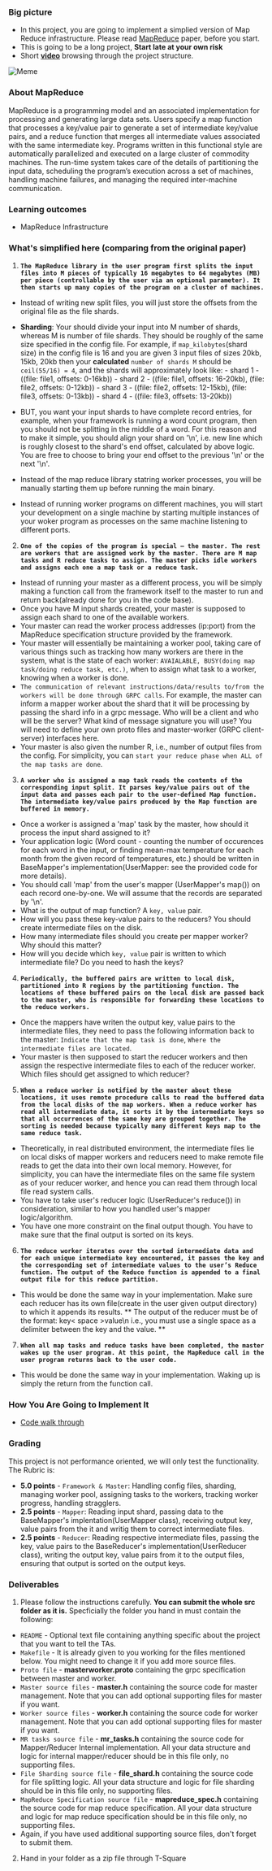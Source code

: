 ### Big picture
  - In this project, you are going to implement a simplied version of Map Reduce infrastructure. Please read [MapReduce](https://static.googleusercontent.com/media/research.google.com/en//archive/mapreduce-osdi04.pdf) paper, before you start.
  - This is going to be a long project, **Start late at your own risk** 
  - Short [**video**](https://youtu.be/bwBrduQ1RUE) browsing through the project structure.

![Meme](https://memecrunch.com/meme/1HMYR/should-have-started-earlier/image.jpg?w=500&c=1)

### About MapReduce

MapReduce is a programming model and an associated implementation for processing and generating large data sets. Users specify a map function that processes a key/value pair to generate a set of intermediate key/value pairs, and a reduce function that merges all intermediate values associated with the same intermediate key. Programs written in this functional style are automatically parallelized and executed on a large cluster of commodity machines. The run-time system takes care of the details of partitioning the input data, scheduling the program’s execution across a set of machines, handling machine failures, and managing the required inter-machine communication.

### Learning outcomes
  - MapReduce Infrastructure

### What's simplified here (comparing from the original paper)
1. **`The MapReduce library in the user program first splits the input files into M pieces of typically 16 megabytes to 64 megabytes (MB) per piece (controllable by the user via an optional parameter). It then starts up many copies of the program on a cluster of machines.`**
 - Instead of writing new split files, you will just store the offsets from the original file as the file shards.
 - **Sharding**: Your should divide your input into M number of shards, whereas M is number of file shards. They should be roughly of the same size specified in the config file. For example, if `map_kilobytes`(shard size) in the config file is 16 and you are given 3 input files of sizes 20kb, 15kb, 20kb then your **calculated** `number of shards M` should be `ceil(55/16) = 4`, and the shards will approximately look like:
         - shard 1 - ((file: file1, offsets: 0-16kb))
         - shard 2 - ((file: file1, offsets: 16-20kb), (file: file2, offsets: 0-12kb))
         - shard 3 - ((file: file2, offsets: 12-15kb), (file: file3, offsets: 0-13kb))
         - shard 4 - ((file: file3, offsets: 13-20kb))

 - BUT, you want your input shards to have complete record entries, for example, when your framework is running a word count program, then you should not be splitting in the middle of a word. For this reason and to make it simple, you should align your shard on '\n', i.e. new line which is roughly closest to the shard's end offset, calculated by above logic. You are free to choose to bring your end offset to the previous '\n' or the next '\n'.
 - Instead of the map reduce library statring worker processes, you will be manually starting them up before running the main binary.
 - Instead of running worker programs on different machines, you will start your development on a single machine by starting multiple instances of your woker program as processes on the same machine listening to different ports. 


2. **`One of the copies of the program is special – the master. The rest are workers that are assigned work by the master. There are M map tasks and R reduce tasks to assign. The master picks idle workers and assigns each one a map task or a reduce task.`**
 - Instead of running your master as a different process, you will be simply making a function call from the framework itself to the master to run and return back(already done for you in the code base).
 - Once you have M input shards created, your master is supposed to assign each shard to one of the available workers.
 - Your master can read the worker process addresses (ip:port) from the MapReduce specification structure provided by the framework.
 - Your master will essentially be maintaining a worker pool, taking care of various things such as tracking how many workers are there in the system, what is the state of each worker: `AVAIALABLE, BUSY(doing map task/doing reduce task, etc.)`, when to assign what task to a worker, knowing when a worker is done.
 - `The communication of relevant instructions/data/results to/from the workers will be done through GRPC calls`. For example, the master can inform a mapper worker about the shard that it will be processing by passing the shard info in a grpc message. Who will be a client and who will be the server? What kind of message signature you will use? You will need to define your own proto files and master-worker (GRPC client-server) interfaces here.
  - Your master is also given the number R, i.e., number of output files from the config. For simplicity, you can `start your reduce phase when ALL of the map tasks are done`.
 
 
3. **`A worker who is assigned a map task reads the contents of the corresponding input split. It parses key/value pairs out of the input data and passes each pair to the user-defined Map function. The intermediate key/value pairs produced by the Map function are buffered in memory.`**
 - Once a worker is assigned a 'map' task by the master, how should it process the input shard assigned to it? 
 - Your application logic (Word count - counting the number of occurences for each word in the input, or finding mean-max temperature for each month from the given record of temperatures, etc.) should be written in BaseMapper's implementation(UserMapper: see the provided code for more details).
 - You should call 'map' from the user's mapper (UserMapper's map()) on each record one-by-one. We will assume that the records are separated by '\n'.
 - What is the output of map function? A `key, value` pair. 
 - How will you pass these key-value pairs to the reducers? You should create intermediate files on the disk. 
 - How many intermediate files should you create per mapper worker? Why should this matter? 
 - How will you decide which `key, value` pair is written to which intermediate file? Do you need to hash the keys?


4. **`Periodically, the buffered pairs are written to local disk, partitioned into R regions by the partitioning function. The locations of these buffered pairs on the local disk are passed back to the master, who is responsible for forwarding these locations to the reduce workers.`**
 - Once the mappers have writen the output key, value pairs to the intermediate files, they need to pass the following information back to the master: `Indicate that the map task is done`, `Where the intermediate files are located`.
 - Your master is then supposed to start the reducer workers and then assign the respective intermediate files to each of the reducer worker. Which files should get assigned to which reducer?
 
  
5. **`When a reduce worker is notified by the master about these locations, it uses remote procedure calls to read the buffered data from the local disks of the map workers. When a reduce worker has read all intermediate data, it sorts it by the intermediate keys so that all occurrences of the same key are grouped together. The sorting is needed because typically many different keys map to the same reduce task.`**
 - Theoretically, in real distributed environment, the intermediate files lie on local disks of mapper workers and reducers need to make remote file reads to get the data into their own local memory. However, for simplicity, you can have the intermediate files on the same file system as of your reducer worker, and hence you can read them through local file read system calls.
 - You have to take user's reducer logic (UserReducer's reduce()) in consideration, similar to how you handled user's mapper logic/algorithm.
 - You have one more constraint on the final output though. You have to make sure that the final output is sorted on its keys.


6. **`The reduce worker iterates over the sorted intermediate data and for each unique intermediate key encountered, it passes the key and the corresponding set of intermediate values to the user’s Reduce function. The output of the Reduce function is appended to a final output file for this reduce partition.`**
 - This would be done the same way in your implementation. Make sure each reducer has its own file(create in the user given output directory) to which it appends its results. ** The output of the reducer must be of the format:
 key< space >value\n
 i.e., you must use a single space as a delimiter between the key and the value. **

7. **`When all map tasks and reduce tasks have been completed, the master wakes up the user program. At this point, the MapReduce call in the user program returns back to the user code.`**
 - This would be done the same way in your implementation. Waking up is simply the return from the function call.


### How You Are Going to Implement It
- [Code walk through](structure.md)

### Grading
This project is not performance oriented, we will only test the functionality.
The Rubric is:

- **5.0 points** - `Framework & Master`: Handling config files, sharding, managing worker pool, assigning tasks to the workers, tracking worker progress, handling stragglers.
- **2.5 points** - `Mapper`: Reading input shard, passing data to the BaseMapper's implentation(UserMapper class), receiving output key, value pairs from the it and writig them to correct intermediate files.
- **2.5 points** - `Reducer`: Reading respective intermediate files, passing the key, value pairs to the BaseReducer's implementation(UserReducer class), writing the output key, value pairs from it to the output files, ensuring that output is sorted on the output keys.

### Deliverables
1. Please follow the instructions carefully. **You can submit the whole src folder as it is.** Specficially the folder you hand in must contain the following:
  - `README` - Optional text file containing anything specific about the project that you want to tell the TAs.
  - `Makefile` - It is already given to you working for the files mentioned below. You might need to change it if you add more source files.
  - `Proto file` - **masterworker.proto** containing the grpc specification between master and worker.
  - `Master source files` - **master.h** containing the source code for master management. Note that you can add optional supporting files for master if you want.
  - `Worker source files` - **worker.h** containing the source code for worker management. Note that you can add optional supporting files for master if you want.
  - `MR tasks source file` - **mr_tasks.h** containing the source code for Mapper/Reducer Internal implementation. All your data structure and logic for internal mapper/reducer should be in this file only, no supporting files.
  - `File Sharding source file` - **file_shard.h** containing the source code for file splitting logic. All your data structure and logic for file sharding should be in this file only, no supporting files.
  - `MapReduce Specification source file` - **mapreduce_spec.h** containing the source code for map reduce specification. All your data structure and logic for map reduce specification should be in this file only, no supporting files.
  - Again, if you have used additional supporting source files, don't forget to submit them.
2. Hand in your folder as a zip file through T-Square

